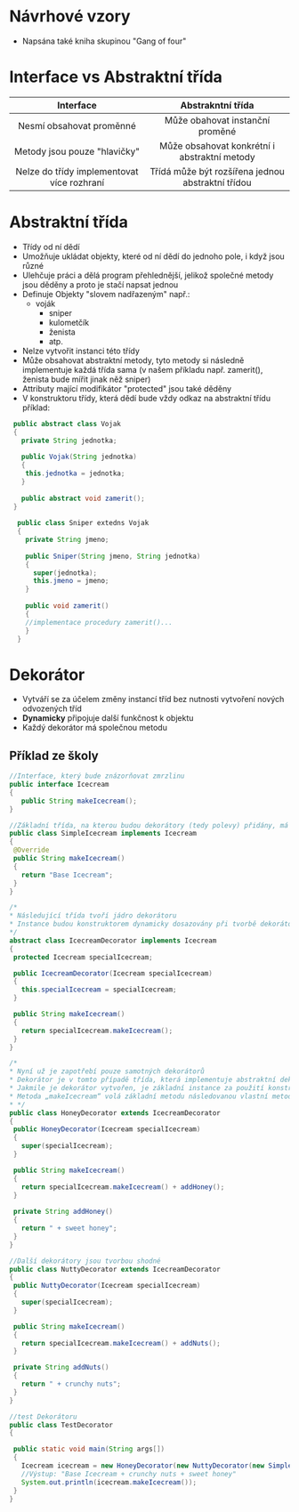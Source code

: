 # Návrhové vzory
* Napsána také kniha skupinou "Gang of four"
# Interface vs Abstraktní třída
| Interface                                  | Abstrakntní třída                                 |
| :----------------------------------------: | :-----------------------------------------------: |
| Nesmí obsahovat proměnné                   | Může obahovat instanční proměné                   | 
| Metody jsou pouze "hlavičky"               | Může obsahovat konkrétní i abstraktní metody      |
| Nelze do třídy implementovat více rozhraní | Třídá může být rozšířena jednou abstraktní třídou | 
# Abstraktní třída
* Třídy od ní dědí
* Umožňuje ukládat objekty, které od ní dědí do jednoho pole, i když jsou různé
* Ulehčuje práci a dělá program přehlednější, jelikož společné metody jsou děděny a proto je stačí napsat jednou  
* Definuje Objekty "slovem nadřazeným" např.:
  * voják
    * sniper
    * kulometčík
    * ženista
    * atp.
* Nelze vytvořit instanci této třídy
* Může obsahovat abstraktní metody, tyto metody si následně implementuje každá třída sama (v našem příkladu např. zamerit(), ženista bude mířit jinak něž sniper)
* Attributy mající modifikátor "protected" jsou také děděny
* V konstruktoru třídy, která dědí bude vždy odkaz na abstraktní třídu příklad: 
```java
 public abstract class Vojak
 {
   private String jednotka;
   
   public Vojak(String jednotka)
   {
    this.jednotka = jednotka;
   }
   
   public abstract void zamerit();
 }
 
  public class Sniper extedns Vojak
  {
    private String jmeno;
    
    public Sniper(String jmeno, String jednotka)
    {
      super(jednotka);
      this.jmeno = jmeno;
    }
    
    public void zamerit()
    {
    //implementace procedury zamerit()...
    }
  }
```
# Dekorátor
* Vytváří se za účelem změny instancí tříd bez nutnosti vytvoření nových odvozených tříd
* **Dynamicky** připojuje další funkčnost k objektu
* Každý dekorátor má společnou metodu
## Příklad ze školy
```java
//Interface, který bude znázorňovat zmrzlinu
public interface Icecream 
{
   public String makeIcecream();
}

//Základní třída, na kterou budou dekorátory (tedy polevy) přidány, má tuto podobu
public class SimpleIcecream implements Icecream 
{ 
 @Override
 public String makeIcecream() 
 {
   return "Base Icecream";
 }
}

/*
* Následující třída tvoří jádro dekorátoru
* Instance budou konstruktorem dynamicky dosazovány při tvorbě dekorátoru a po dosazení se zavolá metoda instance
*/
abstract class IcecreamDecorator implements Icecream 
{
 protected Icecream specialIcecream;

 public IcecreamDecorator(Icecream specialIcecream) 
 {
   this.specialIcecream = specialIcecream;
 }

 public String makeIcecream() 
 {
   return specialIcecream.makeIcecream();
 }
}

/*
* Nyní už je zapotřebí pouze samotných dekorátorů 
* Dekorátor je v tomto případě třída, která implementuje abstraktní dekorátor, viz předešlý krok. 
* Jakmile je dekorátor vytvořen, je základní instance za použití konstruktoru přiřazena do nadřazené třídy
* Metoda „makeIcecream“ volá základní metodu následovanou vlastní metodou „addHoney()“, která rozšiřuje funkčnost o vlastní kroky
* */
public class HoneyDecorator extends IcecreamDecorator 
{
 public HoneyDecorator(Icecream specialIcecream) 
 {
   super(specialIcecream);
 }

 public String makeIcecream() 
 {
   return specialIcecream.makeIcecream() + addHoney();
 }
 
 private String addHoney() 
 {
   return " + sweet honey";
 }
}

//Další dekorátory jsou tvorbou shodné
public class NuttyDecorator extends IcecreamDecorator 
{
 public NuttyDecorator(Icecream specialIcecream) 
 {
   super(specialIcecream);
 }

 public String makeIcecream() 
 {
   return specialIcecream.makeIcecream() + addNuts();
 }

 private String addNuts() 
 {
   return " + crunchy nuts";
 }
}

//test Dekorátoru
public class TestDecorator 
{

 public static void main(String args[]) 
 {
   Icecream icecream = new HoneyDecorator(new NuttyDecorator(new SimpleIcecream()));
   //Výstup: "Base Icecream + crunchy nuts + sweet honey"
   System.out.println(icecream.makeIcecream());
 } 
}
```
